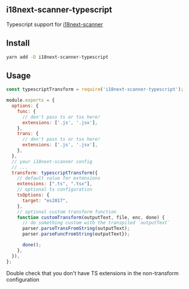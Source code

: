 ## i18next-scanner-typescript

Typescript support for [i18next-scanner](https://github.com/i18next/i18next-scanner/)

## Install

```bash
yarn add -D i18next-scanner-typescript
```

## Usage

```js
const typescriptTransform = require('i18next-scanner-typescript');

module.exports = {
  options: {
    func: {
      // don't pass ts or tsx here!
      extensions: ['.js', '.jsx'],
    },
    trans: {
      // don't pass ts or tsx here!
      extensions: ['.js', '.jsx'],
    },
  },
  // your i18next-scanner config
  // ...
  transform: typescriptTransform({
    // default value for extensions
    extensions: [".ts", ".tsx"],
    // optional ts configuration
    tsOptions: {
      target: "es2017",
    },
    // optional custom transform function
    function customTransform(outputText, file, enc, done) {
      // do something custom with the transpiled `outputText`
      parser.parseTransFromString(outputText);
      parser.parseFuncFromString(outputText});

      done();
    },
  }),
};
```

Double check that you don't have TS extensions in the non-transform configuration
